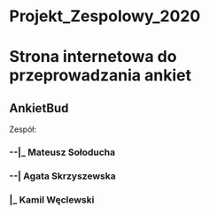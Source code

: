 # Projekt_Zespolowy_2020

# Strona internetowa do przeprowadzania ankiet
## AnkietBud

Zespół:

### --|_ Mateusz Sołoducha
### --|  Agata Skrzyszewska
###   |_ Kamil Węclewski
